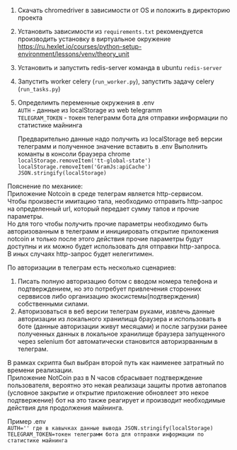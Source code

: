 1. Скачать chromedriver в зависимости от OS и положить в директорию проекта  
2. Установить зависимости из `requirements.txt` рекомендуется производить установку в виртуальное окружение https://ru.hexlet.io/courses/python-setup-environment/lessons/venv/theory_unit
4. Установить и запустить redis-server  команда в ubuntu `redis-server`
5. Запустить worker celery (`run_worker.py`), запустить задачу celery (`run_tasks.py`)  
6. Определимть переменные окружения в .env  
   `AUTH` - данные из localStorage из web telegramm  
   `TELEGRAM_TOKEN` - токен телеграмм бота для отправки информации по статистике майнинга  
    
   Предварительно данные надо получить из localStorage веб версии телеграмм и полученное значение вставить в .env
   Выполнить команты в консоли браузера chrome  
   `localStorage.removeItem('tt-global-state')`  
   `localStorage.removeItem('GramJs:apiCache')`  
   `JSON.stringify(localStorage)`

Пояснение по механике:  
Приложение Notcoin в среде телеграм является http-сервисом.  
Чтобы произвести имитацию тапа, необходимо отправить http-запрос на определенный url, который передает сумму тапов и прочие параметры.  
Но для того чтобы получить прочие параметры необходимо быть авторизованным в телеграмм и инициировать открытие приложения notcoin и только после этого действия прочие параметры будут доступны и их можно будет использовать для отправки http-запроса.  
В иных случаях http-запрос будет нелегитимен.  

По авторизации в телеграм есть несколько сценариев:
1) Писать полную авторизацию ботом с вводом номера телефона и подтверждением, но это потребует привлечения сторонних серввисов либо организацию экосистемы(подтверждения) собственными силами.
2) Авторизоваться в веб версии телеграм руками, извлечь данные авторизации из локального хранилища браузера и использовать в боте (данные авторизации живут месяцами) и после загрузки ранее полученных данных в локальное хранилище браузера запущенного через selenium бот автоматически становится авторизрванным в телеграм.  

В рамках скрипта был выбран второй путь как наименее затратный по времени реализации.  
Приложение NotCoin раз в N часов сбрасывает подтверждение пользователя, вероятно это некая реализаци защиты против автопапов (условное закрытие и открытие приложение обновлеет это некое подтвержение) бот на это также реагирует и производит необходимые действия для продолжения майнинга.

Пример .env  
`AUTH='' где в кавычках данные вывода JSON.stringify(localStorage)`  
`TELEGRAM_TOKEN=токен телеграмм бота для отправки информации по статистике майнинга`  
